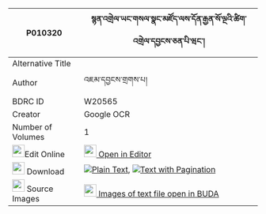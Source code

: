 |P010320|སྙན་འགྲེལ་ཡང་གསལ་སྣང་མཛོད་ལས་དོན་རྒྱན་སོ་ལྔའི་ཚིག་འགྲེལ་དབྱངས་ཅན་པི་ཝང་། 
| --- | --- 
|Alternative Title |
|Author| འཇམ་དབྱངས་གྲགས་པ།
|BDRC ID | W20565
|Creator | Google OCR
|Number of Volumes| 1
|<img width="25" src="https://img.icons8.com/color/25/000000/edit-property.png">Edit Online| [<img width="25" src="https://avatars.githubusercontent.com/u/45091458?s=200&v=4"> Open in Editor](http://editor.openpecha.org/P010320)
|<img width="25" src="https://img.icons8.com/fluent/48/000000/download-2.png"/>  Download | [![](https://img.icons8.com/color/20/000000/txt.png)Plain Text](https://github.com/Openpecha/P010320/releases/download/v1/nyen_drel_yang_salnang_dzo_led_plain_P010320.zip), [![](https://img.icons8.com/color/20/000000/txt.png)Text with Pagination](https://github.com/Openpecha/P010320/releases/download/v1/nyen_drel_yang_salnang_dzo_led_pages_P010320.zip)
|<img width="25" src="https://img.icons8.com/plasticine/100/000000/pictures-folder.png"/>  Source Images | [<img width="25" src="https://library.bdrc.io/icons/BUDA-small.svg"> Images of text file open in BUDA](https://library.bdrc.io/show/bdr:W20565)